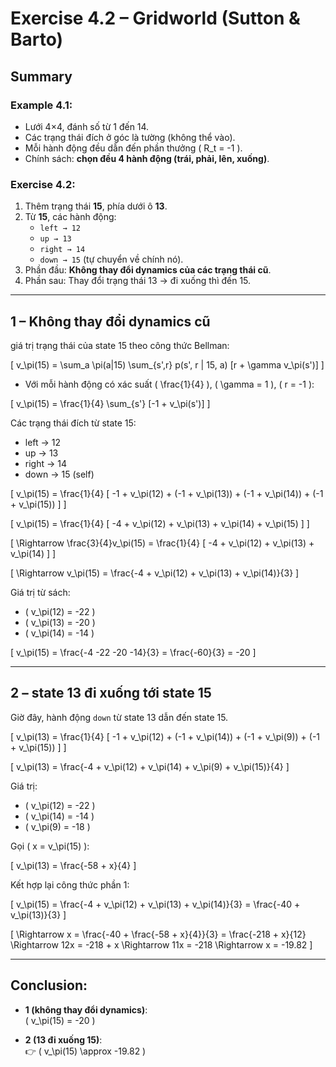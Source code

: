 
# Exercise 4.2 – Gridworld (Sutton & Barto)

## Summary

###  Example 4.1:
- Lưới 4×4, đánh số từ 1 đến 14.
- Các trạng thái đích ở góc là tường (không thể vào).
- Mỗi hành động đều dẫn đến phần thưởng \( R_t = -1 \).
- Chính sách: **chọn đều 4 hành động (trái, phải, lên, xuống)**.

### Exercise 4.2:
1. Thêm trạng thái **15**, phía dưới ô **13**.
2. Từ **15**, các hành động:
   - `left → 12`
   - `up → 13`
   - `right → 14`
   - `down → 15` (tự chuyển về chính nó).
3. Phần đầu: **Không thay đổi dynamics của các trạng thái cũ**.
4. Phần sau: Thay đổi trạng thái 13 → đi xuống thì đến 15.

---

## 1 – Không thay đổi dynamics cũ

giá trị trạng thái của state 15 theo công thức Bellman:

\[
v_\pi(15) = \sum_a \pi(a|15) \sum_{s',r} p(s', r | 15, a) [r + \gamma v_\pi(s')]
\]

- Với mỗi hành động có xác suất \( \frac{1}{4} \), \( \gamma = 1 \), \( r = -1 \):

\[
v_\pi(15) = \frac{1}{4} \sum_{s'} [-1 + v_\pi(s')]
\]

Các trạng thái đích từ state 15:
- left → 12
- up → 13
- right → 14
- down → 15 (self)

\[
v_\pi(15) = \frac{1}{4} [ -1 + v_\pi(12) + (-1 + v_\pi(13)) + (-1 + v_\pi(14)) + (-1 + v_\pi(15)) ]
\]

\[
v_\pi(15) = \frac{1}{4} [ -4 + v_\pi(12) + v_\pi(13) + v_\pi(14) + v_\pi(15) ]
\]

\[
\Rightarrow \frac{3}{4}v_\pi(15) = \frac{1}{4} [ -4 + v_\pi(12) + v_\pi(13) + v_\pi(14) ]
\]

\[
\Rightarrow v_\pi(15) = \frac{-4 + v_\pi(12) + v_\pi(13) + v_\pi(14)}{3}
\]

Giá trị từ sách:
- \( v_\pi(12) = -22 \)
- \( v_\pi(13) = -20 \)
- \( v_\pi(14) = -14 \)

\[
v_\pi(15) = \frac{-4 -22 -20 -14}{3} = \frac{-60}{3} = -20
\]

---

## 2 – state 13 đi xuống tới state 15

Giờ đây, hành động `down` từ state 13 dẫn đến state 15.

\[
v_\pi(13) = \frac{1}{4} [ -1 + v_\pi(12) + (-1 + v_\pi(14)) + (-1 + v_\pi(9)) + (-1 + v_\pi(15)) ]
\]

\[
v_\pi(13) = \frac{-4 + v_\pi(12) + v_\pi(14) + v_\pi(9) + v_\pi(15)}{4}
\]

Giá trị:
- \( v_\pi(12) = -22 \)
- \( v_\pi(14) = -14 \)
- \( v_\pi(9) = -18 \)

Gọi \( x = v_\pi(15) \):

\[
v_\pi(13) = \frac{-58 + x}{4}
\]

Kết hợp lại công thức phần 1:

\[
v_\pi(15) = \frac{-4 + v_\pi(12) + v_\pi(13) + v_\pi(14)}{3}
= \frac{-40 + v_\pi(13)}{3}
\]

\[
\Rightarrow x = \frac{-40 + \frac{-58 + x}{4}}{3}
= \frac{-218 + x}{12}
\Rightarrow 12x = -218 + x
\Rightarrow 11x = -218
\Rightarrow x = -19.82
\]

---

## Conclusion:

- **1 (không thay đổi dynamics)**:  
   \( v_\pi(15) = -20 \)

- **2 (13 đi xuống 15)**:  
  👉 \( v_\pi(15) \approx -19.82 \)
